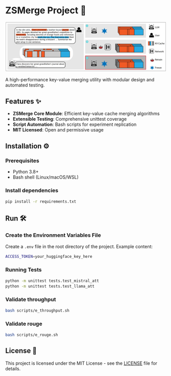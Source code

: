 # ZSMerge Project 🚀

![](./assets/cache_methods.png) 

A high-performance key-value merging utility with modular design and automated testing.

## Features ✨
- ​**ZSMerge Core Module**: Efficient key-value cache merging algorithms
- ​**Extensible Testing**: Comprehensive unittest coverage
- ​**Script Automation**: Bash scripts for experiment replication
- ​**MIT Licensed**: Open and permissive usage

## Installation ⚙️

### Prerequisites
- Python 3.8+
- Bash shell (Linux/macOS/WSL)

### Install dependencies 

```bash
pip install -r requirements.txt
```

## Run 🛠️

### Create the Environment Variables File  
Create a `.env` file in the root directory of the project. Example content:   
```bash
ACCESS_TOKEN=your_huggingface_key_here  
```
### Running Tests

```bash
python -m unittest tests.test_mistral_att
python -m unittest tests.test_llama_att
```

### Validate throughput

```bash
bash scripts/e_throughput.sh
```

### Validate rouge

```bash
bash scripts/e_rouge.sh
```
## License 📄
This project is licensed under the MIT License - see the [LICENSE](./LICENSE) file for details.

